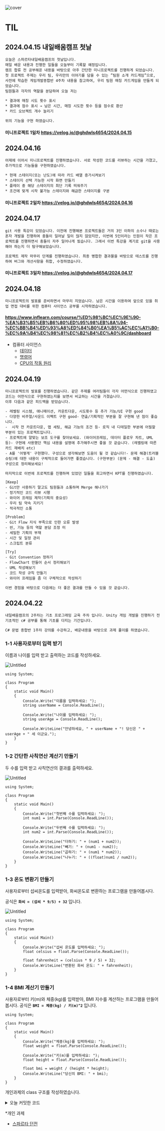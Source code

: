 ![cover](https://github.com/hongjinkim/TIL/blob/main/cover.png)
# TIL
## 2024.04.15 내일배움캠프 첫날
    오늘은 스파르타내일배움캠프의 첫날입니다.
    매일 배운 내용과 진행한 일들을 오늘부터 기록할 예정입니다.
    캠프 합류 전 공부해온 내용을 바탕으로 아주 간단한 미니프로젝트를 진행하게 되었습니다.
    첫 프로젝트 주제는 우리 팀, 우리만의 이야기를 담을 수 있는 ”팀원 소개 카드게임”으로, 사전에 학습한 게임개발종합반 4주차 내용을 참고하여, 우리 팀원 매칭 카드게임을 만들게 되었습니다.
    팀원들과 각자의 역할을 분담하여 오늘 저는

    * 결과에 매칭 시도 횟수 표시
    * 결과에 점수 표시 → 남은 시간, 매칭 시도한 횟수 등을 점수로 환산
    * 카드 오브젝트 개수 늘리기

    위의 기능을 구현 하였습니다.
#### 미니프로젝트 1일차 https://velog.io/@ghdwls4654/2024.04.15

## 2024.04.16
    어제에 이어서 미니프로젝트를 진행하였습니다. 서로 작성한 코드를 리뷰하는 시간을 가졌고, 추가적으로 기능들을 구현하였습니다.

    * 현재 스테이지(또는 난도)에 따라 카드 배열 증가시켜보기
    * 스테이지 선택 가능한 시작 화면 만들기
    * 플레이 중 해당 스테이지의 최단 기록 띄워주기
    * 조건에 맞게 시작 불가능 스테이지와 해금한 스테이지를 구분

#### 미니프로젝트 2일차 https://velog.io/@ghdwls4654/2024.04.16

## 2024.04.17
    git 사용 특강이 있었습니다. 이전에 진행해본 프로젝트들은 거의 3인 이하의 소수나 때로는 혼자 개발을 진행하여 충돌이 일어날 일이 많지 않았지만, 이번에 5인이라는 인원이 작은 프로젝트를 진행하면서 충돌이 자주 일어나게 됬습니다. 그래서 이번 특강을 계기로 git을 사용해야 하는지 더 탐구해보았습니다.

    프로젝트 제작 마무리 단계를 진행하였습니다. 최종 병합한 결과물을 바탕으로 테스트를 진행하여 버그와 개선사항을 취합, 수정하였습니다.

#### 미니프로젝트 3일차 https://velog.io/@ghdwls4654/2024.04.17

## 2024.04.18
    미니프로젝트의 발표를 준비하면서 마무리 지었습니다. 남은 시간을 이용하여 앞으로 있을 취업 면접 대비를 위한 컴퓨터 사이언스 공부를 시작하였습니다.
#### https://www.inflearn.com/course/%ED%98%BC%EC%9E%90-%EA%B3%B5%EB%B6%80%ED%95%98%EB%8A%94-%EC%BB%B4%ED%93%A8%ED%84%B0%EA%B5%AC%EC%A1%B0-%EC%9A%B4%EC%98%81%EC%B2%B4%EC%A0%9C/dashboard
* 컴퓨터 사이언스
    * [데이터](https://github.com/hongjinkim/TIL/blob/main/%EC%BB%B4%ED%93%A8%ED%84%B0%EA%B5%AC%EC%A1%B0%20%2B%20%EC%9A%B4%EC%98%81%EC%B2%B4%EC%A0%9C/%EB%8D%B0%EC%9D%B4%ED%84%B0.md)
    * [명령어](https://github.com/hongjinkim/TIL/blob/main/%EC%BB%B4%ED%93%A8%ED%84%B0%EA%B5%AC%EC%A1%B0%20%2B%20%EC%9A%B4%EC%98%81%EC%B2%B4%EC%A0%9C/%EB%AA%85%EB%A0%B9%EC%96%B4.md)
    * [CPU의 작동 원리](https://github.com/hongjinkim/TIL/blob/main/%EC%BB%B4%ED%93%A8%ED%84%B0%EA%B5%AC%EC%A1%B0%20%2B%20%EC%9A%B4%EC%98%81%EC%B2%B4%EC%A0%9C/CPU%EC%9D%98%20%EC%9E%91%EB%8F%99%20%EC%9B%90%EB%A6%AC.md)

## 2024.04.19
    미니프로젝트의 발표를 진행하였습니다. 같은 주제를 여러팀들이 각자 어떤식으로 진행하였고 코드는 어떤식으로 구현하였는지를 보면서 비교하는 시간을 가졌습니다.
    이후 다음과 같은 피드백을 받았습니다.

    - 레벨링 시스템, 애니메이션, 카운트다운, 시도횟수 등 추가 기능/UI 구현 good
    - 다양한 비주얼/사운드 이펙트 구현 good- 연출/기획적인 부분을 잘 구현해 낸 점이 좋습니다.
    -  시작 전 카운트다운, 맵 세팅, 해금 기능의 조건 등- 로직 내 디테일한 부분에 어필할 부분이 있는 프로젝트입니다.
    - 프로젝트에 알맞는 보조 도구를 찾아보세요. (와이어프레임, 데이터 플로우 차트, UML 등)- 구현에 사용했던 핵심 내용을 설명에 추가해주시면 좋을 것 같습니다. (레벨링에 따른 카드 재배치 etc)
    - A를 '어떻게' 구현했다. 구성으로 생각해보면 도움이 될 것 같습니다!- 문제 해결(트러블 슈팅)에 대한 내용이 구체적으로 들어가면 좋겠습니다. (구현부분) (문제 - 해결 - 도출) 구성으로 정리해보세요!

    마지막으로 이번에 프로젝트를 진행하며 있었던 일들을 회고하면서 KPT를 진행하였습니다.

    [Keep]
    - Git만 사용하기 말고도 팀원들과 소통하며 Merge 해나가기
    - 정기적인 코드 리뷰 시행
    - 와이어 프레임 제작(기획의 중요성)
    - 우리 팀 약속 지키기
    - 적극적인 소통

    [Problem]
    - Git Flow 지식 부족으로 인한 오류 발생
    - 씬, 기능 등의 역할 분담 조정 미
    - 세밀한 기획의 부재
    - 시간 및 일정 관리
    - 스크립트 분류

    [Try]
    - Git Convention 정하기
    - FlowChart 만들어 순서 정리해보기
    - UML 작성해보기
    - 코드 작성 규칙 만들기
    - 와이어 프레임을 좀 더 구체적으로 작성하기

    이번 경험을 바탕으로 다음에는 더 좋은 결과를 만들 수 있을 것 같습니다.
## 2024.04.22
    내일배움캠프의 2주차는 기초 프로그래밍 교육 주차 입니다. Unity 게임 개발을 진행하기 전 기초적인 c# 공부를 통해 기초를 다지는 기간입니다.

    C# 문법 종합반 1주차 강의를 수강하고, 배운내용을 바탕으로 과제 풀이를 하였습니다.

### 1-1 사용자로부터 입력 받기

이름과 나이를 입력 받고 출력하는 코드를 작성하세요.

![Untitled](https://s3-us-west-2.amazonaws.com/secure.notion-static.com/87dea54c-4143-4c35-9f90-2be02b020229/Untitled.png)

    using System;

    class Program
    {
        static void Main()
        {
            Console.Write("이름을 입력하세요: ");
            string userName = Console.ReadLine();

            Console.Write("나이를 입력하세요: ");
            string userAge = Console.ReadLine();

            Console.WriteLine("안녕하세요, " + userName + "! 당신은 " + userAge + " 세 이군요.");
        }
    }

### 1-2 간단한 사칙연산 계산기 만들기

두 수를 입력 받고 사칙연산의 결과를 출력하세요.

![Untitled](https://s3-us-west-2.amazonaws.com/secure.notion-static.com/f3d35730-46a4-4ce9-8484-a31562ff8178/Untitled.png)

    using System;

    class Program
    {
        static void Main()
        {
            Console.Write("첫번째 수를 입력하세요: ");
            int num1 = int.Parse(Console.ReadLine());

            Console.Write("두번째 수를 입력하세요: ");
            int num2 = int.Parse(Console.ReadLine());

            Console.WriteLine("더하기: " + (num1 + num2));
            Console.WriteLine("빼기: " + (num1 - num2));
            Console.WriteLine("곱하기: " + (num1 * num2));
            Console.WriteLine("나누기: " + ((float)num1 / num2));
        }
    }

### 1-3 **온도 변환기 만들기**

사용자로부터 섭씨온도를 입력받아, 화씨온도로 변환하는 프로그램을 만들어봅시다. 

공식은 **`화씨 = (섭씨 * 9/5) + 32`** 입니다.

![Untitled](https://s3-us-west-2.amazonaws.com/secure.notion-static.com/81cc0630-c382-4cbc-a1a9-73b2b0c5ae9d/Untitled.png)

    using System;

    class Program
    {
        static void Main()
        {
            Console.Write("섭씨 온도를 입력하세요: ");
            float celsius = float.Parse(Console.ReadLine());

            float fahrenheit = (celsius * 9 / 5) + 32;
            Console.WriteLine("변환된 화씨 온도: " + fahrenheit);
        }
    }

### 1-4 BMI 계산기 만들기

사용자로부터 키(m)와 체중(kg)를 입력받아, BMI 지수를 계산하는 프로그램을 만들어봅시다. 공식은 **`BMI = 체중(kg) / 키(m)^2`** 입니다.

    using System;

    class Program
    {
        static void Main()
        {
            Console.Write("체중(kg)를 입력하세요: ");
            float weight = float.Parse(Console.ReadLine());

            Console.Write("키(m)를 입력하세요: ");
            float height = float.Parse(Console.ReadLine());

            float bmi = weight / (height * height);
            Console.WriteLine("당신의 BMI: " + bmi);
        }
    }

개인과제의 class 구조를 작성하였습니다.
<details>
<summary>오늘 커밋한 코드</summary>
<div markdown="1">

[프로그래밍 기초 개인과제 스파르타 던전 만들기](https://github.com/hongjinkim/TIL/commit/4c136932620d24cab35e7df97a063c393b3b4029)

</div>
</details>

*개인 과제
* [스파르타 던전](https://github.com/hongjinkim/TIL/tree/4c136932620d24cab35e7df97a063c393b3b4029/%EA%B0%9C%EC%9D%B8%EA%B3%BC%EC%A0%9C/SpartaDungeon_By_%EA%B9%80%ED%99%8D%EC%A7%84)



